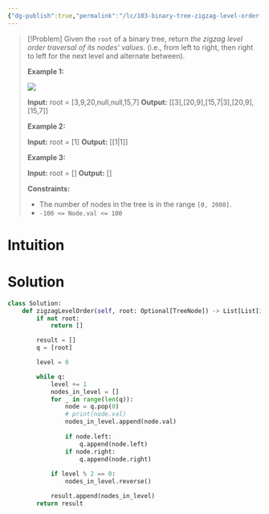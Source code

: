 ```yaml
---
{"dg-publish":true,"permalink":"/lc/103-binary-tree-zigzag-level-order-traversal/","tags":["tree","binaryTree","bfs"]}
---
```


> [!Problem]
> Given the `root` of a binary tree, return _the zigzag level order traversal of its nodes' values_. (i.e., from left to right, then right to left for the next level and alternate between).
> 
> **Example 1:**
> 
> ![](https://assets.leetcode.com/uploads/2021/02/19/tree1.jpg)
> 
> **Input:** root = [3,9,20,null,null,15,7]
> **Output:** [[3],[20,9],[15,7\|3],[20,9],[15,7]]
> 
> **Example 2:**
> 
> **Input:** root = [1]
> **Output:** [[1\|1]]
> 
> **Example 3:**
> 
> **Input:** root = []
> **Output:** []
> 
> **Constraints:**
> 
> - The number of nodes in the tree is in the range `[0, 2000]`.
> - `-100 <= Node.val <= 100`

# Intuition

# Solution
```python
class Solution:
    def zigzagLevelOrder(self, root: Optional[TreeNode]) -> List[List[int]]:
        if not root:
            return []

        result = []
        q = [root]

        level = 0

        while q:
            level += 1
            nodes_in_level = []
            for _ in range(len(q)):
                node = q.pop(0)
                # print(node.val)
                nodes_in_level.append(node.val)
                
                if node.left:
                    q.append(node.left)
                if node.right:
                    q.append(node.right)
                    
            if level % 2 == 0:
                nodes_in_level.reverse()

            result.append(nodes_in_level)
        return result
```